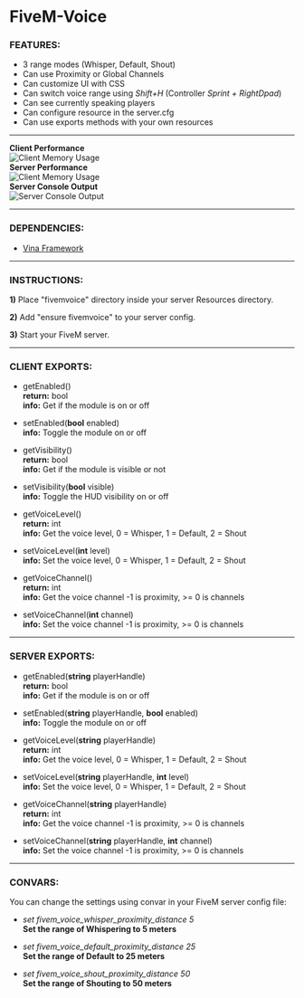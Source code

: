 # FiveM-Voice

### FEATURES:
- 3 range modes (Whisper, Default, Shout)
- Can use Proximity or Global Channels
- Can customize UI with CSS
- Can switch voice range using *Shift+H* (Controller *Sprint + RightDpad*)
- Can see currently speaking players
- Can configure resource in the server.cfg
- Can use exports methods with your own resources
  
---
  
**Client Performance**  
![Client Memory Usage](https://i.imgur.com/BjJ1isu.png)  
**Server Performance**  
![Client Memory Usage](https://i.imgur.com/sZlnrWQ.png)  
**Server Console Output**  
![Server Console Output](https://i.imgur.com/r3eYRmC.png)  
  
---
  
### DEPENDENCIES:
- [Vina Framework](https://github.com/VinaStar/Vina-Framework/releases)
  
---
   
### INSTRUCTIONS:
   
   **1)** Place "fivemvoice" directory inside your server Resources directory.
   
   **2)** Add "ensure fivemvoice" to your server config.
   
   **3)** Start your FiveM server.
   
---
  
### CLIENT EXPORTS:
- getEnabled()  
**return:** bool  
**info:** Get if the module is on or off  
  
- setEnabled(**bool** enabled)  
**info:** Toggle the module on or off  
  
- getVisibility()  
**return:** bool  
**info:** Get if the module is visible or not  
  
- setVisibility(**bool** visible)  
**info:** Toggle the HUD visibility on or off  
  
- getVoiceLevel()  
**return:** int  
**info:** Get the voice level, 0 = Whisper, 1 = Default, 2 = Shout  
  
- setVoiceLevel(**int** level)  
**info:** Set the voice level, 0 = Whisper, 1 = Default, 2 = Shout  
  
- getVoiceChannel()  
**return:** int  
**info:** Get the voice channel -1 is proximity, >= 0 is channels  
  
- setVoiceChannel(**int** channel)  
**info:** Set the voice channel -1 is proximity, >= 0 is channels  
  
---
  
### SERVER EXPORTS:
- getEnabled(**string** playerHandle)  
**return:** bool  
**info:** Get if the module is on or off  
  
- setEnabled(**string** playerHandle, **bool** enabled)  
**info:** Toggle the module on or off  
  
- getVoiceLevel(**string** playerHandle)  
**return:** int  
**info:** Get the voice level, 0 = Whisper, 1 = Default, 2 = Shout  
  
- setVoiceLevel(**string** playerHandle, **int** level)  
**info:** Set the voice level, 0 = Whisper, 1 = Default, 2 = Shout  
  
- getVoiceChannel(**string** playerHandle)  
**return:** int  
**info:** Get the voice channel -1 is proximity, >= 0 is channels  
  
- setVoiceChannel(**string** playerHandle, **int** channel)  
**info:** Set the voice channel -1 is proximity, >= 0 is channels  
  
---
  
### CONVARS:
You can change the settings using convar in your FiveM server config file:
   
- *set fivem_voice_whisper_proximity_distance 5*  
**Set the range of Whispering to 5 meters**

- *set fivem_voice_default_proximity_distance 25*  
**Set the range of Default to 25 meters**

- *set fivem_voice_shout_proximity_distance 50*  
**Set the range of Shouting to 50 meters**
